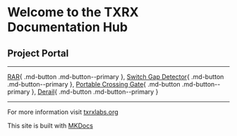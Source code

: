 # Welcome to the TXRX Documentation Hub


## **Project Portal**

---

[RAR](rar/rar_toc.md){ .md-button .md-button--primary }, [Switch Gap Detector](switchgap/switchgap_toc.md){ .md-button .md-button--primary }, [Portable Crossing Gate](crossing/crossing_toc.md){ .md-button .md-button--primary }, [Derail](derail/derail_toc.md){ .md-button .md-button--primary }

---

For more information visit [txrxlabs.org](https://www.txrxlabs.org)

This site is built with [MKDocs](http://mkdocs.org)
